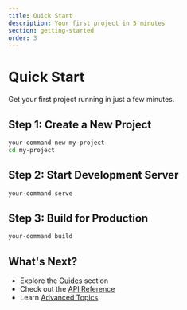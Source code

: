 ```yaml
---
title: Quick Start
description: Your first project in 5 minutes
section: getting-started
order: 3
---
```


# Quick Start

Get your first project running in just a few minutes.

## Step 1: Create a New Project

```bash
your-command new my-project
cd my-project
```

## Step 2: Start Development Server

```bash
your-command serve
```

## Step 3: Build for Production

```bash
your-command build
```

## What's Next?

- Explore the [Guides](../guides/) section
- Check out the [API Reference](../api/)
- Learn [Advanced Topics](../advanced/)
